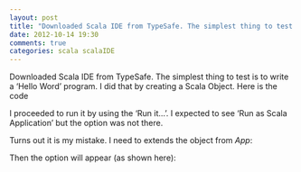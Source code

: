 ```yaml
---
layout: post
title: "Downloaded Scala IDE from TypeSafe. The simplest thing to test is to write a ‘Hello Word’ program. I did that by creating a Scala Object. Here is the code"
date: 2012-10-14 19:30
comments: true
categories: scala scalaIDE
---
```


Downloaded Scala IDE from TypeSafe. The simplest thing to test is to write a ‘Hello Word’ program. I did that by creating a Scala Object. Here is the code


I proceeded to run it by using the ‘Run it…’. I expected to see ‘Run as Scala Application’ but the option was not there.


Turns out it is my mistake. I need to extends the object from *App*:


Then the option will appear (as shown here):

